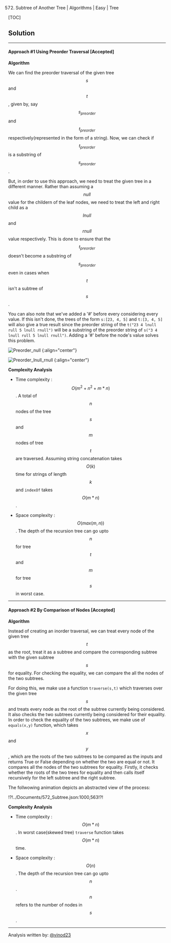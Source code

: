 572. Subtree of Another Tree | Algorithms | Easy | Tree

[TOC]


## Solution

---
#### Approach #1 Using Preorder Traversal [Accepted]

**Algorithm**

We can find the preorder traversal of the given tree $$s$$ and $$t$$, given by, say $$s_{preorder}$$ and $$t_{preorder}$$ respectively(represented in the form of a string). Now, we can check if $$t_{preorder}$$ is a substring of $$s_{preorder}$$. 

But, in order to use this approach, we need to treat the given tree in a different manner. Rather than assuming a $$null$$ value for the childern of the leaf nodes, we need to treat the left and right child as a $$lnull$$ and $$rnull$$ value respectively. This is done to ensure that the $$t_{preorder}$$ doesn't become a substring of $$s_{preorder}$$ even in cases when $$t$$ isn't a subtree of $$s$$. 

You can also note that we've added a '#' before every considering every value. If this isn't done, the trees of the form `s:[23, 4, 5]` and `t:[3, 4, 5]` will also give a true result since the preorder string of the `t("23 4 lnull rull 5 lnull rnull")` will be a substring of the preorder string of `s("3 4 lnull rull 5 lnull rnull")`. Adding a '#' before the node's value solves this problem.

![Preorder_null](../Figures/572_Subtree_1.PNG)
{:align="center"}

![Preorder_lnull_rnull](../Figures/572_Subtree_2.PNG)
{:align="center"}




**Complexity Analysis**

* Time complexity : $$O(m^2+n^2+m*n)$$. A total of $$n$$ nodes of the tree $$s$$ and $$m$$ nodes of tree $$t$$ are traversed. Assuming string concatenation takes $$O(k)$$ time for strings of length $$k$$ and `indexOf` takes $$O(m*n)$$.

* Space complexity : $$O(max(m,n))$$. The depth of the recursion tree can go upto $$n$$ for tree $$t$$ and $$m$$ for tree $$s$$ in worst case.

---
#### Approach #2 By Comparison of Nodes  [Accepted]

**Algorithm**

Instead of creating an inorder traversal, we can treat every node of the given tree $$t$$ as the root, treat it as a subtree and compare the corresponding subtree with the given subtree $$s$$ for equality. For checking the equality, we can compare the all the nodes of the two subtrees. 

For doing this, we make use a function `traverse(s,t)` which traverses over the given tree $$s$$ and treats every node as the root of the subtree currently being considered. It also checks the two subtrees currently being considered for their equality. In order to check the equality of the two subtrees, we make use of `equals(x,y)` function, which takes $$x$$ and $$y$$, which are the roots of the two subtrees to be compared as the inputs and returns True or False depending on whether the two are equal or not. It compares all the nodes of the two subtrees for equality. Firstly, it checks whether the roots of the two trees for equality and then calls itself recursively for the left subtree and the right subtree.

The follwowing animation depicts an abstracted view of the process:

!?!../Documents/572_Subtree.json:1000,563!?!



**Complexity Analysis**

* Time complexity : $$O(m*n)$$. In worst case(skewed tree) `traverse` function takes $$O(m*n)$$ time. 

* Space complexity : $$O(n)$$. The depth of the recursion tree can go upto $$n$$. $$n$$ refers to the number of nodes in $$s$$.

---
Analysis written by: [@vinod23](https://leetcode.com/vinod23)
